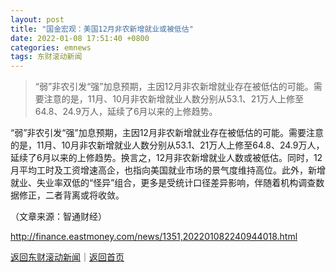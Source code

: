 ```yaml
---
layout: post
title: "国金宏观：美国12月非农新增就业或被低估"
date: 2022-01-08 17:51:40 +0800
categories: emnews
tags: 东财滚动新闻
---
```

> “弱”非农引发“强”加息预期，主因12月非农新增就业存在被低估的可能。需要注意的是，11月、10月非农新增就业人数分别从53.1、21万人上修至64.8、24.9万人，延续了6月以来的上修趋势。

<p>“弱”非农引发“强”加息预期，主因12月非农新增就业存在被低估的可能。需要注意的是，11月、10月非农新增就业人数分别从53.1、21万人上修至64.8、24.9万人，延续了6月以来的上修趋势。换言之，12月非农新增就业人数或被低估。同时，12月平均工时及工资增速高企，也指向美国就业市场的景气度维持高位。此外，新增就业、失业率双低的“怪异”组合，更多是受统计口径差异影响，伴随着机构调查数据修正，二者背离或将收敛。</p><p class="em_media">（文章来源：智通财经）</p>

<http://finance.eastmoney.com/news/1351,202201082240944018.html>

[返回东财滚动新闻](//finews.withounder.com/emnews/)｜[返回首页](//finews.withounder.com/)